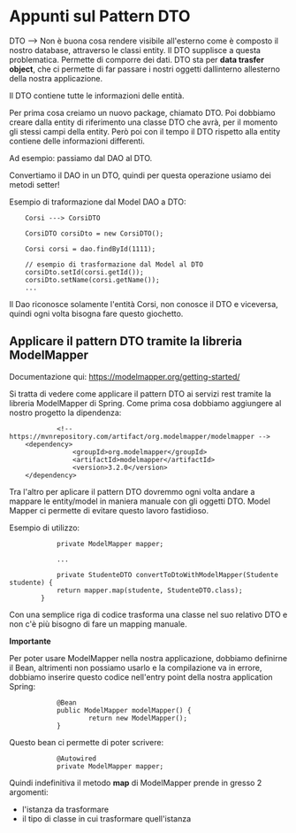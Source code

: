 # Appunti sul Pattern DTO

DTO --> Non è buona cosa rendere visibile all'esterno come è composto il nostro database, attraverso le classi entity.
Il DTO supplisce a questa problematica. Permette di comporre dei dati. DTO sta per **data trasfer object**, che ci permette di 
far passare i nostri oggetti dallinterno allesterno della nostra applicazione.

Il DTO contiene tutte le informazioni delle entità.

Per prima cosa creiamo un nuovo package, chiamato DTO. Poi dobbiamo creare dalla entity di riferimento una classe DTO che avrà, per il momento gli stessi campi della entity. Però poi con il tempo il DTO rispetto alla entity contiene delle informazioni differenti.

Ad esempio: passiamo dal DAO al DTO. 

Convertiamo il DAO in un DTO, quindi per questa operazione usiamo dei metodi setter!

Esempio di traformazione dal Model DAO a DTO:

        Corsi ---> CorsiDTO

        CorsiDTO corsiDto = new CorsiDTO();

        Corsi corsi = dao.findById(1111);

        // esempio di trasformazione dal Model al DTO
        corsiDto.setId(corsi.getId());
        corsiDto.setName(corsi.getName());
        ...

Il Dao riconosce solamente l'entità Corsi, non conosce il DTO e viceversa, quindi ogni volta bisogna fare questo giochetto.

## Applicare il pattern DTO tramite la libreria ModelMapper

Documentazione qui: https://modelmapper.org/getting-started/

Si tratta di vedere come applicare il pattern DTO ai servizi rest tramite la libreria ModelMapper di Spring. Come prima cosa dobbiamo aggiungere al nostro progetto la dipendenza:

                <!-- https://mvnrepository.com/artifact/org.modelmapper/modelmapper -->
		<dependency>
    		        <groupId>org.modelmapper</groupId>
    		        <artifactId>modelmapper</artifactId>
    		        <version>3.2.0</version>
		</dependency>

Tra l'altro per aplicare il pattern DTO dovremmo ogni volta andare a mappare le entity/model in maniera manuale con gli oggetti DTO.
Model Mapper ci permette di evitare questo lavoro fastidioso.

Esempio di utilizzo:

                private ModelMapper mapper;

                ...

                private StudenteDTO convertToDtoWithModelMapper(Studente studente) {
		        return mapper.map(studente, StudenteDTO.class);
	        }

Con una semplice riga di codice  trasforma una classe nel suo relativo DTO e non c'è più bisogno di fare un mapping manuale.

**Importante**

Per poter usare ModelMapper nella nostra applicazione, dobbiamo definirne il Bean, altrimenti non possiamo usarlo e la compilazione va in errore, dobbiamo inserire questo codice nell'entry point della nostra application Spring:


                @Bean
                public ModelMapper modelMapper() {
                        return new ModelMapper();
                }

Questo bean ci permette di poter scrivere:

                @Autowired
                private ModelMapper mapper;

Quindi indefinitiva il metodo **map** di ModelMapper prende in gresso 2 argomenti:
- l'istanza da trasformare
- il tipo di classe in cui trasformare quell'istanza

